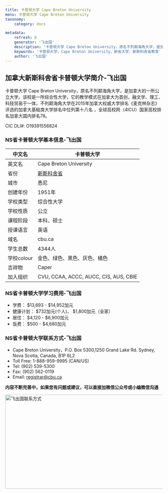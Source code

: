 ```yaml
---
title: 卡普顿大学 Cape Breton University
menu: 卡普顿大学 Cape Breton University
taxonomy:
    category: docs

metadata:
    refresh: 0
    generator: '飞出国'
    description: '卡普顿大学 Cape Breton University，原名不列颠海角大学，是加拿大的一所公立大学。该校是一所综合性大学，它的教学模式在加拿大为首创，融文学、理工、科技贸易于一体。不列颠海角大学在2015年加拿大权威大学排名《麦克林杂志》评选的加拿大基础类大学排名中位列第十八名 ，全球高校网（4ICU）国家高校排名加拿大国内排名78。'
    keywords: '卡普顿大学，Cape Breton University，新省大学，新斯科舍省教育'
    author: '飞出国'
---
```

## 加拿大新斯科舍省卡普顿大学简介-飞出国

卡普顿大学 Cape Breton University，原名不列颠海角大学，是加拿大的一所公立大学。该校是一所综合性大学，它的教学模式在加拿大为首创，融文学、理工、科技贸易于一体。不列颠海角大学在2015年加拿大权威大学排名《麦克林杂志》评选的加拿大基础类大学排名中位列第十八名 ，全球高校网（4ICU）国家高校排名加拿大国内排名78。

CIC DLI#: O19391556824

### NS省卡普顿大学基本信息-飞出国

中文名 | 卡普顿大学
----|------
英文名 | Cape Breton University
省份 | [新斯科舍省]
城市 | 悉尼
创建年份 | 1951年
学校类型 | 综合性大学
学校性质 | 公立
课程阶段 | 本科、硕士
授课语言 | 英语
域名 | cbu.ca | 
学生总数 | 4344人
学校colour | 金色、绿色、黑色、灰色、橘色
吉祥物 |  Caper
加入组织 | CVU, CCAA, ACCC, AUCC, CIS, AUS, CBIE

### NS省卡普顿大学学习费用-飞出国

* 学费： $13,693 - $14,952加元
* 健康计划： $732加元(个人)， $1,800加元（全家）
* 居住： $4,120 - $6,900加元
* 饭费： $500 - $4,680加元

### NS省卡普顿大学联系方式-飞出国

* Cape Breton University，P.O. Box 5300,1250 Grand Lake Rd. Sydney, Nova Scotia, Canada, B1P 6L2
* Toll Free: 1-888-959-9995 (CAN/US)
* Tel: (902) 539-5300
* Fax: (902) 562-0119
* Email: registrar@cbu.ca

**内容不断完善中，如果您有问题或建议，可以直接加微信公众号或小编微信沟通**

<img src="http://wx1.sinaimg.cn/mw1024/892c310fly1fgkvndf1s9j20p008d0v3.jpg" width = "900" height = "300" alt="飞出国联系方式" align=center />

[新斯科舍省]:/ca/ns
